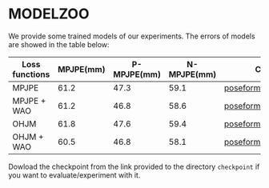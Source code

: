 # MODELZOO

We provide some trained models of our experiments. The errors of models are showed in the table below:

| Loss functions | MPJPE(mm) | P-MPJPE(mm) | N-MPJPE(mm) | Checkpoint |
|----------------|-----------|-------------|-------------|------|
| MPJPE          |   61.2    |    47.3     |   59.1      | [poseformer_mpjpe.pth](https://drive.google.com/file/d/1OYtzcYjpXGZMqA4rYp1MkgVcPXSx54v-/view?usp=sharing)     |
| MPJPE + WAO    |   61.2    |    46.8     |   58.6      |  [poseformer_mpjpe+wao.pth](https://drive.google.com/file/d/1VTyHtClH0FsWKvZTq4_orMqBFQCA9Oql/view?usp=sharing)|
| OHJM           |   61.8    |    47.6     |   59.4      |  [poseformer_ohjm.pth](https://drive.google.com/file/d/17Nq2HA-SzgcXHbX1r35BSdOG1vQyirrU/view?usp=sharing)    |
| OHJM + WAO     |   60.5    |    46.8     |   58.1      | [poseformer_ohjm+wao.pth](https://drive.google.com/file/d/1_w_eiFUNVEaRlj70o6zqbbnI-DbK8R5Q/view?usp=sharing) |

Dowload the checkpoint from the link provided to the directory `checkpoint` if you want to evaluate/experiment with it.